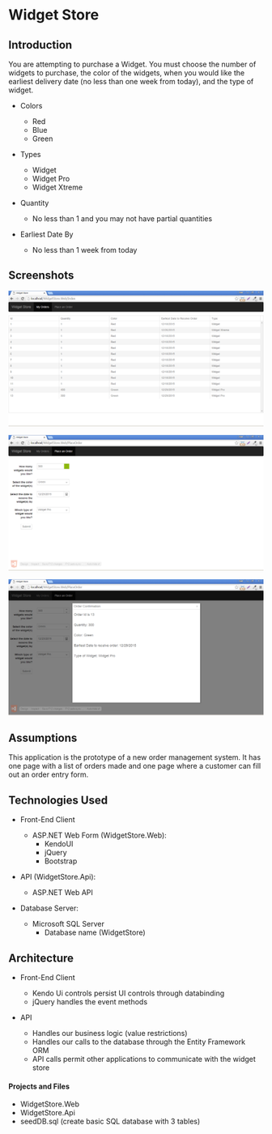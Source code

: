 # Widget Store
## Introduction
You are attempting to purchase a Widget. You must choose the number of widgets to purchase, the color of the widgets, when you would like the earliest delivery date (no less than one week from today), and the type of widget.

* Colors
    * Red
    * Blue
    * Green

* Types
    * Widget
    * Widget Pro
    * Widget Xtreme

* Quantity
    * No less than 1 and you may not have partial quantities

* Earliest Date By
    * No less than 1 week from today

## Screenshots
![Image of List of Orders](ListofOrders.png)

![Image of List of Orders](PlaceOrder.png)

![Image of List of Orders](OrderConfirmation.png)

## Assumptions
This application is the prototype of a new order management system. It has one page with a list of orders made and one page where a customer can fill out an order entry form.


## Technologies Used
- Front-End Client
    * ASP.NET Web Form (WidgetStore.Web):
        * KendoUI
        * jQuery
        * Bootstrap

- API (WidgetStore.Api):
    * ASP.NET Web API

- Database Server:
    * Microsoft SQL Server
        * Database name (WidgetStore)

## Architecture
- Front-End Client
    * Kendo Ui controls persist UI controls through databinding
    * jQuery handles the event methods

- API
    * Handles our business logic (value restrictions)
    * Handles our calls to the database through the Entity Framework ORM
    * API calls permit other applications to communicate with the widget store

#### Projects and Files
- WidgetStore.Web
- WidgetStore.Api
- seedDB.sql (create basic SQL database with 3 tables)
